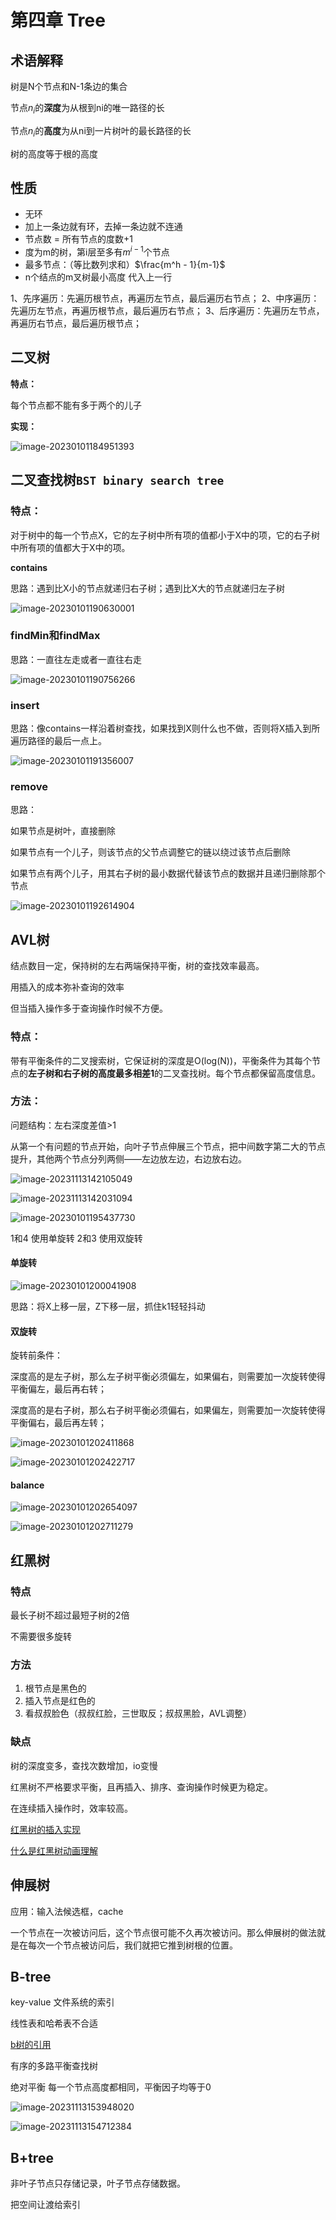 # 第四章 Tree

## 术语解释

树是N个节点和N-1条边的集合

节点$n_i$的**深度**为从根到ni的唯一路径的长

节点$n_i$的**高度**为从ni到一片树叶的最长路径的长

树的高度等于根的高度



## 性质

- 无环
- 加上一条边就有环，去掉一条边就不连通
- 节点数 = 所有节点的度数+1
- 度为m的树，第i层至多有$m^{i-1}$个节点
- 最多节点：（等比数列求和）$\frac{m^h - 1}{m-1}$
- n个结点的m叉树最小高度 代入上一行

1、先序遍历：先遍历根节点，再遍历左节点，最后遍历右节点；
2、中序遍历：先遍历左节点，再遍历根节点，最后遍历右节点；
3、后序遍历：先遍历左节点，再遍历右节点，最后遍历根节点；

## 二叉树

**特点：**

每个节点都不能有多于两个的儿子

 **实现：**

![image-20230101184951393](https://zjushine-picgo.oss-cn-hangzhou.aliyuncs.com/img/image-20230101184951393.png)



## 二叉查找树`BST binary search tree`

### **特点：**

对于树中的每一个节点X，它的左子树中所有项的值都小于X中的项，它的右子树中所有项的值都大于X中的项。

**contains**

思路：遇到比X小的节点就递归右子树；遇到比X大的节点就递归左子树

![image-20230101190630001](https://zjushine-picgo.oss-cn-hangzhou.aliyuncs.com/img/image-20230101190630001.png)

### **findMin和findMax**

思路：一直往左走或者一直往右走

![image-20230101190756266](https://zjushine-picgo.oss-cn-hangzhou.aliyuncs.com/img/image-20230101190756266.png)

### **insert**

思路：像contains一样沿着树查找，如果找到X则什么也不做，否则将X插入到所遍历路径的最后一点上。

<img src="https://zjushine-picgo.oss-cn-hangzhou.aliyuncs.com/img/image-20230101191356007.png" alt="image-20230101191356007"  />

### **remove**

思路：

如果节点是树叶，直接删除

如果节点有一个儿子，则该节点的父节点调整它的链以绕过该节点后删除

如果节点有两个儿子，用其右子树的最小数据代替该节点的数据并且递归删除那个节点

![image-20230101192614904](https://zjushine-picgo.oss-cn-hangzhou.aliyuncs.com/img/image-20230101192614904.png)





## **AVL树**

结点数目一定，保持树的左右两端保持平衡，树的查找效率最高。

用插入的成本弥补查询的效率

但当插入操作多于查询操作时候不方便。

### **特点：**

带有平衡条件的二叉搜索树，它保证树的深度是O(log(N))，平衡条件为其每个节点的**左子树和右子树的高度最多相差1**的二叉查找树。每个节点都保留高度信息。



### 方法：

问题结构：左右深度差值>1

从第一个有问题的节点开始，向叶子节点伸展三个节点，把中间数字第二大的节点提升，其他两个节点分列两侧——左边放左边，右边放右边。

![image-20231113142105049](https://philfan-pic.oss-cn-beijing.aliyuncs.com/img/image-20231113142105049.png)

![image-20231113142031094](https://philfan-pic.oss-cn-beijing.aliyuncs.com/img/image-20231113142031094.png)



![image-20230101195437730](https://zjushine-picgo.oss-cn-hangzhou.aliyuncs.com/img/image-20230101195437730.png)

1和4 使用单旋转 2和3 使用双旋转

#### **单旋转**

![image-20230101200041908](https://zjushine-picgo.oss-cn-hangzhou.aliyuncs.com/img/image-20230101200041908.png)

思路：将X上移一层，Z下移一层，抓住k1轻轻抖动

#### **双旋转**

旋转前条件：

深度高的是左子树，那么左子树平衡必须偏左，如果偏右，则需要加一次旋转使得平衡偏左，最后再右转；

深度高的是右子树，那么右子树平衡必须偏右，如果偏左，则需要加一次旋转使得平衡偏右，最后再左转；

![image-20230101202411868](https://zjushine-picgo.oss-cn-hangzhou.aliyuncs.com/img/image-20230101202411868.png)

![image-20230101202422717](https://zjushine-picgo.oss-cn-hangzhou.aliyuncs.com/img/image-20230101202422717.png)

#### **balance**

![image-20230101202654097](https://zjushine-picgo.oss-cn-hangzhou.aliyuncs.com/img/image-20230101202654097.png)

![image-20230101202711279](https://zjushine-picgo.oss-cn-hangzhou.aliyuncs.com/img/image-20230101202711279.png)



## 红黑树

### 特点

最长子树不超过最短子树的2倍

不需要很多旋转

### 方法

1. 根节点是黑色的
2. 插入节点是红色的
3. 看叔叔脸色（叔叔红脸，三世取反；叔叔黑脸，AVL调整）

### 缺点

树的深度变多，查找次数增加，io变慢



红黑树不严格要求平衡，且再插入、排序、查询操作时候更为稳定。

在连续插入操作时，效率较高。

[红黑树的插入实现](https://www.bilibili.com/video/BV1fw41117zt)

[什么是红黑树动画理解](https://www.bilibili.com/video/BV1zU4y1H77f)



## 伸展树

应用：输入法候选框，cache



一个节点在一次被访问后，这个节点很可能不久再次被访问。那么伸展树的做法就是在每次一个节点被访问后，我们就把它推到树根的位置。





## B-tree

key-value 文件系统的索引

线性表和哈希表不合适

[b树的引用](https://www.bilibili.com/video/BV1rB4y1Q7e6)



有序的多路平衡查找树

绝对平衡 每一个节点高度都相同，平衡因子均等于0

![image-20231113153948020](https://philfan-pic.oss-cn-beijing.aliyuncs.com/img/image-20231113153948020.png)

![image-20231113154712384](https://philfan-pic.oss-cn-beijing.aliyuncs.com/img/image-20231113154712384.png)



## B+tree

非叶子节点只存储记录，叶子节点存储数据。

把空间让渡给索引

 